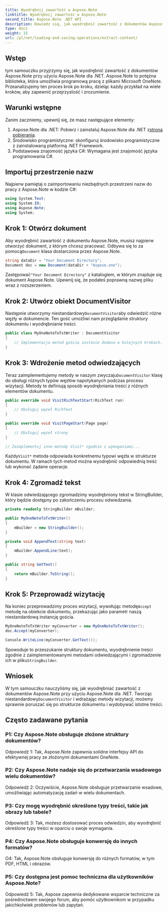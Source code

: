 ```yaml
---
title: Wyodrębnij zawartość w Aspose.Note
linktitle: Wyodrębnij zawartość w Aspose.Note
second_title: Aspose.Note .NET API
description: Dowiedz się, jak wyodrębnić zawartość z dokumentów Aspose.Note przy użyciu Aspose.Note dla .NET. Ten kompleksowy samouczek przeprowadzi Cię przez proces krok po kroku.
type: docs
weight: 15
url: /pl/net/loading-and-saving-operations/extract-content/
---
```

## Wstęp

tym samouczku przyjrzymy się, jak wyodrębnić zawartość z dokumentów Aspose.Note przy użyciu Aspose.Note dla .NET. Aspose.Note to potężna biblioteka, która umożliwia programową pracę z plikami Microsoft OneNote. Przeanalizujemy ten proces krok po kroku, dzieląc każdy przykład na wiele kroków, aby zapewnić przejrzystość i zrozumienie.

## Warunki wstępne

Zanim zaczniemy, upewnij się, że masz następujące elementy:

1.  Aspose.Note dla .NET: Pobierz i zainstaluj Aspose.Note dla .NET z[strona pobierania](https://releases.aspose.com/note/net/).
2. Środowisko programistyczne: skonfiguruj środowisko programistyczne z zainstalowaną platformą .NET Framework.
3. Podstawowa znajomość języka C#: Wymagana jest znajomość języka programowania C#.

## Importuj przestrzenie nazw

Najpierw pamiętaj o zaimportowaniu niezbędnych przestrzeni nazw do pracy z Aspose.Note w kodzie C#:

```csharp
using System.Text;
using System.IO;
using Aspose.Note;
using System;
```

## Krok 1: Otwórz dokument

 Aby wyodrębnić zawartość z dokumentu Aspose.Note, musisz najpierw otworzyć dokument, z którym chcesz pracować. Odbywa się to za pomocą`Document` klasa dostarczona przez Aspose.Note.

```csharp
string dataDir = "Your Document Directory";
Document doc = new Document(dataDir + "Aspose.one");
```

 Zastępować`"Your Document Directory"` z katalogiem, w którym znajduje się dokument Aspose.Note. Upewnij się, że podałeś poprawną nazwę pliku wraz z rozszerzeniem.

## Krok 2: Utwórz obiekt DocumentVisitor

 Następnie utworzymy niestandardowy`DocumentVisitor`aby odwiedzić różne węzły w dokumencie. Ten gość umożliwi nam przeglądanie struktury dokumentu i wyodrębnianie treści.

```csharp
public class MyOneNoteToTxtWriter : DocumentVisitor
{
    // Implementacja metod gościa zostanie dodana w kolejnych krokach.
}
```

## Krok 3: Wdrożenie metod odwiedzających

 Teraz zaimplementujemy metody w naszym zwyczaju`DocumentVisitor` klasę do obsługi różnych typów węzłów napotykanych podczas procesu wizytacji. Metody te definiują sposób wyodrębniania treści z różnych elementów dokumentu.

```csharp
public override void VisitRichTextStart(RichText run)
{
    // Obsługuj węzeł RichText
}

public override void VisitPageStart(Page page)
{
    // Obsługuj węzeł strony
}

// Zaimplementuj inne metody Visit* zgodnie z wymaganiami...
```

 Każdy`Visit*` metoda odpowiada konkretnemu typowi węzła w strukturze dokumentu. W ramach tych metod można wyodrębnić odpowiednią treść lub wykonać żądane operacje.

## Krok 4: Zgromadź tekst

W klasie odwiedzającego zgromadzimy wyodrębniony tekst w StringBuilder, który będzie dostępny po zakończeniu procesu odwiedzania.

```csharp
private readonly StringBuilder mBuilder;

public MyOneNoteToTxtWriter()
{
    mBuilder = new StringBuilder();
}

private void AppendText(string text)
{
    mBuilder.AppendLine(text);
}

public string GetText()
{
    return mBuilder.ToString();
}
```

## Krok 5: Przeprowadź wizytację

Na koniec przeprowadzimy proces wizytacji, wywołując metodę`Accept` metodę na obiekcie dokumentu, przekazując jako parametr naszą niestandardową instancję gościa.

```csharp
MyOneNoteToTxtWriter myConverter = new MyOneNoteToTxtWriter();
doc.Accept(myConverter);

Console.WriteLine(myConverter.GetText());
```

 Spowoduje to przeszukanie struktury dokumentu, wyodrębnienie treści zgodnie z zaimplementowanymi metodami odwiedzającymi i zgromadzenie ich w pliku`StringBuilder`.

## Wniosek

 W tym samouczku nauczyliśmy się, jak wyodrębniać zawartość z dokumentów Aspose.Note przy użyciu Aspose.Note dla .NET. Tworząc niestandardowy`DocumentVisitor` i wdrażając metody wizytacji, możemy sprawnie poruszać się po strukturze dokumentu i wydobywać istotne treści.

## Często zadawane pytania

### P1: Czy Aspose.Note obsługuje złożone struktury dokumentów?

Odpowiedź 1: Tak, Aspose.Note zapewnia solidne interfejsy API do efektywnej pracy ze złożonymi dokumentami OneNote.

### P2: Czy Aspose.Note nadaje się do przetwarzania wsadowego wielu dokumentów?

Odpowiedź 2: Oczywiście, Aspose.Note obsługuje przetwarzanie wsadowe, umożliwiając automatyzację zadań w wielu dokumentach.

### P3: Czy mogę wyodrębnić określone typy treści, takie jak obrazy lub tabele?

Odpowiedź 3: Tak, możesz dostosować proces odwiedzin, aby wyodrębnić określone typy treści w oparciu o swoje wymagania.

### P4: Czy Aspose.Note obsługuje konwersję do innych formatów?

O4: Tak, Aspose.Note obsługuje konwersję do różnych formatów, w tym PDF, HTML i obrazów.

### P5: Czy dostępna jest pomoc techniczna dla użytkowników Aspose.Note?

Odpowiedź 5: Tak, Aspose zapewnia dedykowane wsparcie techniczne za pośrednictwem swojego forum, aby pomóc użytkownikom w przypadku jakichkolwiek problemów lub zapytań.